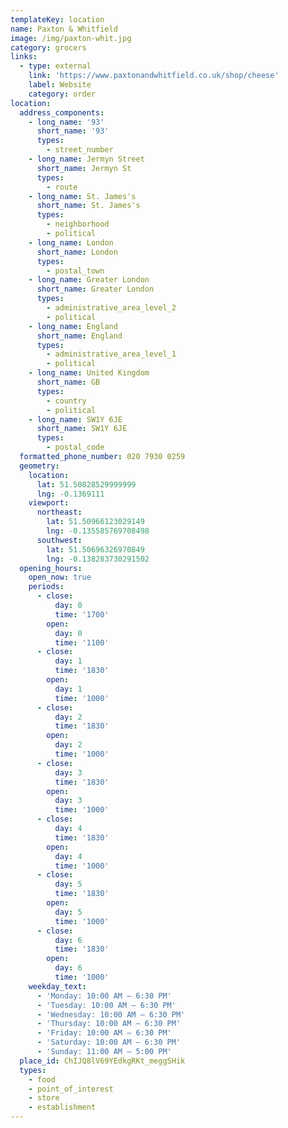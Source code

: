 ```yaml
---
templateKey: location
name: Paxton & Whitfield
image: /img/paxton-whit.jpg
category: grocers
links:
  - type: external
    link: 'https://www.paxtonandwhitfield.co.uk/shop/cheese'
    label: Website
    category: order
location:
  address_components:
    - long_name: '93'
      short_name: '93'
      types:
        - street_number
    - long_name: Jermyn Street
      short_name: Jermyn St
      types:
        - route
    - long_name: St. James's
      short_name: St. James's
      types:
        - neighborhood
        - political
    - long_name: London
      short_name: London
      types:
        - postal_town
    - long_name: Greater London
      short_name: Greater London
      types:
        - administrative_area_level_2
        - political
    - long_name: England
      short_name: England
      types:
        - administrative_area_level_1
        - political
    - long_name: United Kingdom
      short_name: GB
      types:
        - country
        - political
    - long_name: SW1Y 6JE
      short_name: SW1Y 6JE
      types:
        - postal_code
  formatted_phone_number: 020 7930 0259
  geometry:
    location:
      lat: 51.50828529999999
      lng: -0.1369111
    viewport:
      northeast:
        lat: 51.50966123029149
        lng: -0.135585769708498
      southwest:
        lat: 51.50696326970849
        lng: -0.138283730291502
  opening_hours:
    open_now: true
    periods:
      - close:
          day: 0
          time: '1700'
        open:
          day: 0
          time: '1100'
      - close:
          day: 1
          time: '1830'
        open:
          day: 1
          time: '1000'
      - close:
          day: 2
          time: '1830'
        open:
          day: 2
          time: '1000'
      - close:
          day: 3
          time: '1830'
        open:
          day: 3
          time: '1000'
      - close:
          day: 4
          time: '1830'
        open:
          day: 4
          time: '1000'
      - close:
          day: 5
          time: '1830'
        open:
          day: 5
          time: '1000'
      - close:
          day: 6
          time: '1830'
        open:
          day: 6
          time: '1000'
    weekday_text:
      - 'Monday: 10:00 AM – 6:30 PM'
      - 'Tuesday: 10:00 AM – 6:30 PM'
      - 'Wednesday: 10:00 AM – 6:30 PM'
      - 'Thursday: 10:00 AM – 6:30 PM'
      - 'Friday: 10:00 AM – 6:30 PM'
      - 'Saturday: 10:00 AM – 6:30 PM'
      - 'Sunday: 11:00 AM – 5:00 PM'
  place_id: ChIJQ8lV69YEdkgRKt_meggSHik
  types:
    - food
    - point_of_interest
    - store
    - establishment
---
```

